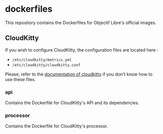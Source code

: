 # dockerfiles

This repository contains the Dockerfiles for Objectif Libre's official images.

## CloudKitty

If you wish to configure CloudKitty, the configuration files are located here :

- `/etc/cloudkitty/metrics.yml`
- `/etc/cloudkitty/cloudkitty.conf`

Please, refer to the [documentation of cloudkitty](https://docs.openstack.org/cloudkitty/latest/admin/configuration/configuration.html) if you don't know how to use these files.

### api

Contains the Dockerfile for CloudKitty's API and its dependencies.

### processor

Contains the Dockerfile for CloudKitty's processor.
